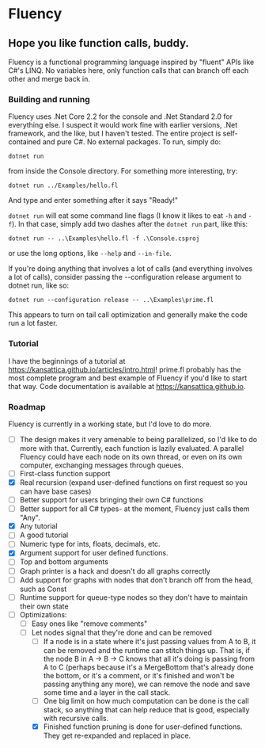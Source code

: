 # Fluency
## Hope you like function calls, buddy.

Fluency is a functional programming language inspired by "fluent" APIs like C#'s LINQ. No variables here, only function calls that can branch off each other and merge back in.

### Building and running
Fluency uses .Net Core 2.2 for the console and .Net Standard 2.0 for everything else. I suspect it would work fine with earlier versions, .Net framework, and the like, but I haven't tested. The entire project is self-contained and pure C#. No external packages. To run, simply do:

`dotnet run`

from inside the Console directory. For something more interesting, try:

`dotnet run ../Examples/hello.fl`

And type and enter something after it says "Ready!"

`dotnet run` will eat some command line flags (I know it likes to eat `-h` and `-f`). In that case, simply add two dashes after the `dotnet run` part, like this:

`dotnet run -- ..\Examples\hello.fl -f .\Console.csproj`

or use the long options, like `--help` and `--in-file`.

If you're doing anything that involves a lot of calls (and everything involves a lot of calls), consider passing the --configuration release argument to dotnet run, like so:

`dotnet run --configuration release -- ..\Examples\prime.fl`

This appears to turn on tail call optimization and generally make the code run a lot faster.

### Tutorial
I have the beginnings of a tutorial at <https://kansattica.github.io/articles/intro.html>!
prime.fl probably has the most complete program and best example of Fluency if you'd like to start that way.
Code documentation is available at <https://kansattica.github.io>.

### Roadmap
Fluency is currently in a working state, but I'd love to do more.
- [ ] The design makes it very amenable to being parallelized, so I'd like to do more with that. Currently, each function is lazily evaluated. A parallel Fluency could have each node on its own thread, or even on its own computer, exchanging messages through queues.
- [ ] First-class function support
- [X] Real recursion (expand user-defined functions on first request so you can have base cases)
- [ ] Better support for users bringing their own C# functions
- [ ] Better support for all C# types- at the moment, Fluency just calls them "Any".
- [X] Any tutorial
- [ ] A good tutorial
- [ ] Numeric type for ints, floats, decimals, etc.
- [X] Argument support for user defined functions.
- [ ] Top and bottom arguments
- [ ] Graph printer is a hack and doesn't do all graphs correctly
- [ ] Add support for graphs with nodes that don't branch off from the head, such as Const
- [ ] Runtime support for queue-type nodes so they don't have to maintain their own state
- [ ] Optimizations:
    - [ ] Easy ones like "remove comments"
    - [ ] Let nodes signal that they're done and can be removed 
        - [ ] If a node is in a state where it's just passing values from A to B, it can be removed and the runtime can stitch things up. That is, if the node B in A -> B -> C knows that all it's doing is passing from A to C (perhaps because it's a MergeBottom that's already done the bottom, or it's a comment, or it's finished and won't be passing anything any more), we can remove the node and save some time and a layer in the call stack.
        - [ ] One big limit on how much computation can be done is the call stack, so anything that can help reduce that is good, especially with recursive calls.
        - [X] Finished function pruning is done for user-defined functions. They get re-expanded and replaced in place.